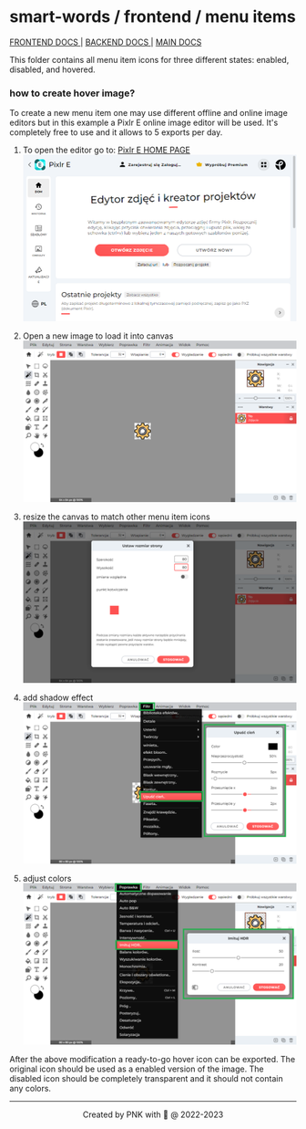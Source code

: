 # smart-words / frontend / menu items

[ FRONTEND DOCS ](../../README.md) |
[ BACKEND DOCS ](../../../backend/README.md) |
[ MAIN DOCS ](../../../README.md)

This folder contains all menu item icons for three different states: enabled, disabled, and hovered.

### how to create hover image?

To create a new menu item one may use different offline and online image editors but in this example a Pixlr E online image editor will be used. It's completely free to use and it allows to 5 exports per day.

1. To open the editor go to: [Pixlr E HOME PAGE](https://pixlr.com/pl/e/)<br>
![pixlr: home view](../../../resources/docs/008_menu-items-initial.png)

2. Open a new image to load it into canvas
![pixlr: open image](../../../resources/docs/009_menu-items-load.png)

3. resize the canvas to match other menu item icons
![pixlr: resize image](../../../resources/docs/010_menu-items-size.png)

4. add shadow effect
![pixlr: shadow effect](../../../resources/docs/011_menu-items-shadow.png)

5. adjust colors
![pixlr: adjust colors](../../../resources/docs/012_menu-items-color.png)

After the above modification a ready-to-go hover icon can be exported. The original icon should be used as a enabled version of the image. The disabled icon should be completely transparent and it should not contain any colors.

---
<p align="center">Created by PNK with 💚 @ 2022-2023</p>